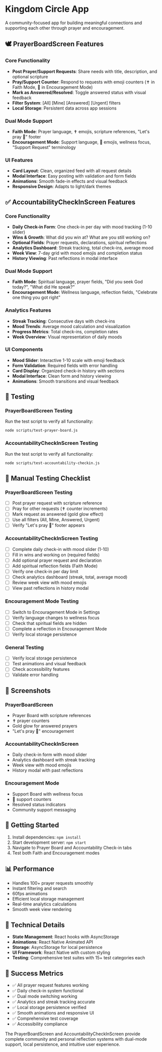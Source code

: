 # Kingdom Circle App

A community-focused app for building meaningful connections and supporting each other through prayer and encouragement.

## 🕊 PrayerBoardScreen Features

### Core Functionality
- **Post Prayer/Support Requests**: Share needs with title, description, and optional scripture
- **Pray/Support Counter**: Respond to requests with emoji counters (✝️ in Faith Mode, 🙌 in Encouragement Mode)
- **Mark as Answered/Resolved**: Toggle answered status with visual feedback
- **Filter System**: [All] [Mine] [Answered] [Urgent] filters
- **Local Storage**: Persistent data across app sessions

### Dual Mode Support
- **Faith Mode**: Prayer language, ✝️ emojis, scripture references, "Let's pray 🙏" footer
- **Encouragement Mode**: Support language, 🙌 emojis, wellness focus, "Support Request" terminology

### UI Features
- **Card Layout**: Clean, organized feed with all request details
- **Modal Interface**: Easy posting with validation and form fields
- **Animations**: Smooth fade-in effects and visual feedback
- **Responsive Design**: Adapts to light/dark themes

## ✅ AccountabilityCheckInScreen Features

### Core Functionality
- **Daily Check-in Form**: One check-in per day with mood tracking (1-10 slider)
- **Wins & Growth**: What did you win at? What are you still working on?
- **Optional Fields**: Prayer requests, declarations, spiritual reflections
- **Analytics Dashboard**: Streak tracking, total check-ins, average mood
- **Week View**: 7-day grid with mood emojis and completion status
- **History Viewing**: Past reflections in modal interface

### Dual Mode Support
- **Faith Mode**: Spiritual language, prayer fields, "Did you seek God today?", "What did He speak?"
- **Encouragement Mode**: Wellness language, reflection fields, "Celebrate one thing you got right"

### Analytics Features
- **Streak Tracking**: Consecutive days with check-ins
- **Mood Trends**: Average mood calculation and visualization
- **Progress Metrics**: Total check-ins, completion rates
- **Week Overview**: Visual representation of daily moods

### UI Components
- **Mood Slider**: Interactive 1-10 scale with emoji feedback
- **Form Validation**: Required fields with error handling
- **Card Display**: Organized check-in history with sections
- **Modal Interface**: Clean form and history viewing
- **Animations**: Smooth transitions and visual feedback

## 🧪 Testing

### PrayerBoardScreen Testing
Run the test script to verify all functionality:
```bash
node scripts/test-prayer-board.js
```

### AccountabilityCheckInScreen Testing
Run the test script to verify all functionality:
```bash
node scripts/test-accountability-checkin.js
```

## 🧪 Manual Testing Checklist

### PrayerBoardScreen Testing
- [ ] Post prayer request with scripture reference
- [ ] Pray for other requests (✝️ counter increments)
- [ ] Mark request as answered (gold glow effect)
- [ ] Use all filters (All, Mine, Answered, Urgent)
- [ ] Verify "Let's pray 🙏" footer appears

### AccountabilityCheckInScreen Testing
- [ ] Complete daily check-in with mood slider (1-10)
- [ ] Fill in wins and working on (required fields)
- [ ] Add optional prayer request and declaration
- [ ] Add spiritual reflection fields (Faith Mode)
- [ ] Verify one check-in per day limit
- [ ] Check analytics dashboard (streak, total, average mood)
- [ ] Review week view with mood emojis
- [ ] View past reflections in history modal

### Encouragement Mode Testing
- [ ] Switch to Encouragement Mode in Settings
- [ ] Verify language changes to wellness focus
- [ ] Check that spiritual fields are hidden
- [ ] Complete a reflection in Encouragement Mode
- [ ] Verify local storage persistence

### General Testing
- [ ] Verify local storage persistence
- [ ] Test animations and visual feedback
- [ ] Check accessibility features
- [ ] Validate error handling

## 📱 Screenshots

### PrayerBoardScreen
- Prayer Board with scripture references
- ✝️ prayer counters
- Gold glow for answered prayers
- "Let's pray 🙏" encouragement

### AccountabilityCheckInScreen
- Daily check-in form with mood slider
- Analytics dashboard with streak tracking
- Week view with mood emojis
- History modal with past reflections

### Encouragement Mode
- Support Board with wellness focus
- 🙌 support counters
- Resolved status indicators
- Community support messaging

## 🚀 Getting Started

1. Install dependencies: `npm install`
2. Start development server: `npm start`
3. Navigate to Prayer Board and Accountability Check-in tabs
4. Test both Faith and Encouragement modes

## 📊 Performance

- Handles 100+ prayer requests smoothly
- Instant filtering and search
- 60fps animations
- Efficient local storage management
- Real-time analytics calculations
- Smooth week view rendering

## 🔧 Technical Details

- **State Management**: React hooks with AsyncStorage
- **Animations**: React Native Animated API
- **Storage**: AsyncStorage for local persistence
- **UI Framework**: React Native with custom styling
- **Testing**: Comprehensive test suites with 15+ test categories each

## 🎯 Success Metrics

- ✅ All prayer request features working
- ✅ Daily check-in system functional
- ✅ Dual mode switching working
- ✅ Analytics and streak tracking accurate
- ✅ Local storage persistence verified
- ✅ Smooth animations and responsive UI
- ✅ Comprehensive test coverage
- ✅ Accessibility compliance

The PrayerBoardScreen and AccountabilityCheckInScreen provide complete community and personal reflection systems with dual-mode support, local persistence, and intuitive user experience.
